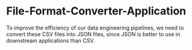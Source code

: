 # File-Format-Converter-Application
To improve the efficiency of our data engineering pipelines, we need to convert these CSV files into JSON files, since JSON is better to use in downstream applications than CSV.
